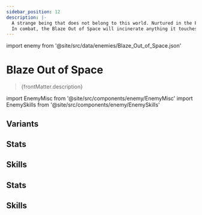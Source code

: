 ```yaml
---
sidebar_position: 12
description: |-
  A strange being that does not belong to this world. Nurtured in the Fragmentum created by the Stellaron, it parasitize upon this world's root structures to obtain energy. Its armor burns with the blazing flames in the core of stars.
  In combat, the Blaze Out of Space will incinerate anything it touches.
---
```


import enemy from '@site/src/data/enemies/Blaze_Out_of_Space.json'

# Blaze Out of Space
<blockquote>{frontMatter.description}</blockquote>

import EnemyMisc from '@site/src/components/enemy/EnemyMisc'
import EnemySkills from '@site/src/components/enemy/EnemySkills'

## Variants

<Tabs>
<TabItem value='0' label='Blaze Out of Space'>

<h2>Stats</h2>

<EnemyMisc enemy={enemy} variant={0} />

<h2>Skills</h2>

<EnemySkills enemy={enemy} variant={0} />
</TabItem>
<TabItem value='1' label='Blaze Out of Space (Bug)'>

<h2>Stats</h2>

<EnemyMisc enemy={enemy} variant={1} />

<h2>Skills</h2>

<EnemySkills enemy={enemy} variant={1} />
</TabItem>
</Tabs>
